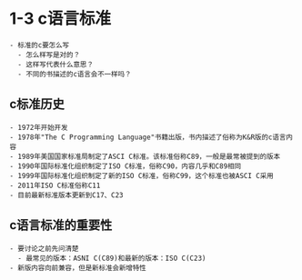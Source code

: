 # 1-3 c语言标准
    - 标准的c要怎么写
      - 怎么样写是对的？
      - 这样写代表什么意思？
      - 不同的书描述的c语言会不一样吗？
  ## c标准历史
    - 1972年开始开发
    - 1978年"The C Programming Language"书籍出版，书内描述了俗称为K&R版的c语言内容
    - 1989年美国国家标准局制定了ASCI C标准。该标准俗称C89，一般是最常被提到的版本
    - 1990年国际标准化组织制定了ISO C标准，俗称C90，内容几乎和C89相同
    - 1999年国际标准化组织制定了新的ISO C标准，俗称C99，这个标准也被ASCI C采用
    - 2011年ISO C标准俗称C11
    - 目前最新标准版本更新到C17、C23
  ## c语言标准的重要性
    - 要讨论之前先问清楚
      - 最常见的版本：ASNI C(C89)和最新的版本：ISO C(C23)
    - 新版内容向前兼容，但是新标准会新增特性
